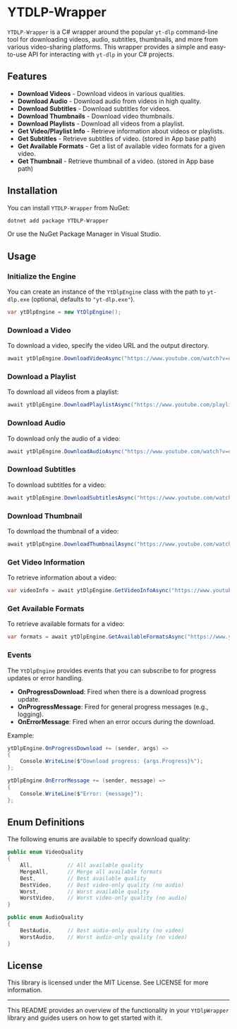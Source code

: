 #  YTDLP-Wrapper

`YTDLP-Wrapper` is a C# wrapper around the popular `yt-dlp` command-line tool for downloading videos, audio, subtitles, thumbnails, and more from various video-sharing platforms. This wrapper provides a simple and easy-to-use API for interacting with `yt-dlp` in your C# projects.

## Features

- **Download Videos** - Download videos in various qualities.
- **Download Audio** - Download audio from videos in high quality.
- **Download Subtitles** - Download subtitles for videos.
- **Download Thumbnails** - Download video thumbnails.
- **Download Playlists** - Download all videos from a playlist.
- **Get Video/Playlist Info** - Retrieve information about videos or playlists.
- **Get Subtitles** - Retrieve subtitles of video. (stored in App base path)
- **Get Available Formats** - Get a list of available video formats for a given video.
- **Get Thumbnail** - Retrieve thumbnail of a video. (stored in App base path)

## Installation

You can install `YTDLP-Wrapper` from NuGet:

```bash
dotnet add package YTDLP-Wrapper
```

Or use the NuGet Package Manager in Visual Studio.

## Usage

### Initialize the Engine

You can create an instance of the `YtDlpEngine` class with the path to `yt-dlp.exe` (optional, defaults to `"yt-dlp.exe"`).

```csharp
var ytDlpEngine = new YtDlpEngine();
```

### Download a Video

To download a video, specify the video URL and the output directory.

```csharp
await ytDlpEngine.DownloadVideoAsync("https://www.youtube.com/watch?v=dQw4w9WgXcQ", "C:\\Downloads");
```

### Download a Playlist

To download all videos from a playlist:

```csharp
await ytDlpEngine.DownloadPlaylistAsync("https://www.youtube.com/playlist?list=PL4cUxeGkcC9iZ1eqI2gR8SjlzzyLw60EF", "C:\\Downloads");
```

### Download Audio

To download only the audio of a video:

```csharp
await ytDlpEngine.DownloadAudioAsync("https://www.youtube.com/watch?v=dQw4w9WgXcQ", "C:\\Downloads");
```

### Download Subtitles

To download subtitles for a video:

```csharp
await ytDlpEngine.DownloadSubtitlesAsync("https://www.youtube.com/watch?v=dQw4w9WgXcQ", "C:\\Downloads");
```

### Download Thumbnail

To download the thumbnail of a video:

```csharp
await ytDlpEngine.DownloadThumbnailAsync("https://www.youtube.com/watch?v=dQw4w9WgXcQ", "C:\\Downloads");
```

### Get Video Information

To retrieve information about a video:

```csharp
var videoInfo = await ytDlpEngine.GetVideoInfoAsync("https://www.youtube.com/watch?v=dQw4w9WgXcQ");
```

### Get Available Formats

To retrieve available formats for a video:

```csharp
var formats = await ytDlpEngine.GetAvailableFormatsAsync("https://www.youtube.com/watch?v=dQw4w9WgXcQ");
```

### Events

The `YtDlpEngine` provides events that you can subscribe to for progress updates or error handling.

- **OnProgressDownload**: Fired when there is a download progress update.
- **OnProgressMessage**: Fired for general progress messages (e.g., logging).
- **OnErrorMessage**: Fired when an error occurs during the download.

Example:

```csharp
ytDlpEngine.OnProgressDownload += (sender, args) =>
{
    Console.WriteLine($"Download progress: {args.Progress}%");
};

ytDlpEngine.OnErrorMessage += (sender, message) =>
{
    Console.WriteLine($"Error: {message}");
};
```

## Enum Definitions

The following enums are available to specify download quality:

```csharp
public enum VideoQuality
{
    All,           // All available quality
    MergeAll,      // Merge all available formats
    Best,          // Best available quality
    BestVideo,     // Best video-only quality (no audio)
    Worst,         // Worst available quality    
    WorstVideo,    // Worst video-only quality (no audio)   
}

public enum AudioQuality
{
    BestAudio,     // Best audio-only quality (no video)
    WorstAudio,    // Worst audio-only quality (no video)
}
```

## License

This library is licensed under the MIT License. See LICENSE for more information.

---

This README provides an overview of the functionality in your `YtDlpWrapper` library and guides users on how to get started with it.